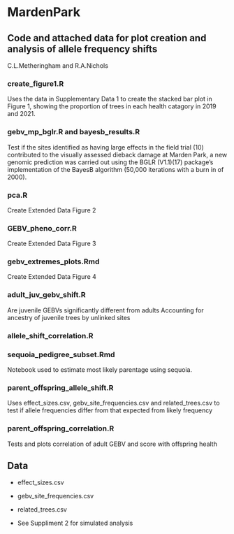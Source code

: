 # MardenPark

## Code and attached data for plot creation and analysis of allele frequency shifts
C.L.Metheringham and R.A.Nichols

### create_figure1.R
Uses the data in Supplementary Data 1 to create the stacked bar plot in Figure 1, showing the proportion of trees in each health catagory in 2019 and 2021.

### gebv_mp_bglr.R and bayesb_results.R
Test if the sites identified as having large effects in the field trial (10) contributed to the visually assessed dieback damage at Marden Park, a new genomic prediction was carried out using the BGLR (V1.1)(17) package’s implementation of the BayesB algorithm (50,000 iterations with a burn in of 2000). 

### pca.R
Create Extended Data Figure 2

### GEBV_pheno_corr.R
Create Extended Data Figure 3

###  gebv_extremes_plots.Rmd
Create Extended Data Figure 4

###  adult_juv_gebv_shift.R
Are juvenile GEBVs significantly different from adults
Accounting for ancestry of juvenile trees by unlinked sites

### allele_shift_correlation.R

### sequoia_pedigree_subset.Rmd 
Notebook used to estimate most likely parentage using sequoia.  

###  parent_offspring_allele_shift.R
Uses effect_sizes.csv, gebv_site_frequencies.csv and related_trees.csv to test if allele frequencies differ from that expected from likely frequency

###  parent_offspring_correlation.R
Tests and plots correlation of adult GEBV and score with offspring health

## Data
* effect_sizes.csv
* gebv_site_frequencies.csv
* related_trees.csv

* See Suppliment 2 for simulated analysis
